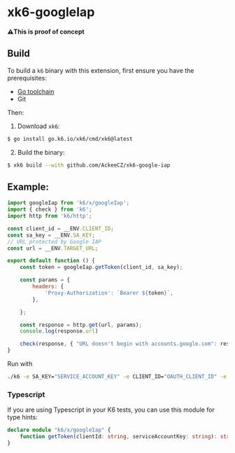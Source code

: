 # xk6-googleIap

**⚠️This is proof of concept**

## Build

To build a `k6` binary with this extension, first ensure you have the prerequisites:

- [Go toolchain](https://go101.org/article/go-toolchain.html)
- Git

Then:

1. Download `xk6`:
  ```bash
  $ go install go.k6.io/xk6/cmd/xk6@latest
  ```

2. Build the binary:
  ```bash
  $ xk6 build --with github.com/AckeeCZ/xk6-google-iap
  ```

## Example:

```javascript
import googleIap from 'k6/x/googleIap';
import { check } from 'k6';
import http from 'k6/http';

const client_id = __ENV.CLIENT_ID;
const sa_key = __ENV.SA_KEY;
// URL protected by Google IAP
const url = __ENV.TARGET_URL; 

export default function () {
    const token = googleIap.getToken(client_id, sa_key);

    const params = {
        headers: {
            'Proxy-Authorization': `Bearer ${token}`,
        },

    };

    const response = http.get(url, params);
    console.log(response.url)

    check(response, { "URL doesn't begin with accounts.google.com": response => !response.url.startsWith("https://accounts.google.com") })
}


```

Run with
```bash
./k6 -e SA_KEY="SERVICE_ACCOUNT_KEY" -e CLIENT_ID="OAUTH_CLIENT_ID" -e TARGET_URL="YOUR_WEBSITE_URL" script.js
```

### Typescript

If you are using Typescript in your K6 tests, you can use this module for type hints:

```typescript
declare module "k6/x/googleIap" {
    function getToken(clientId: string, serviceAccountKey: string): string
}
```